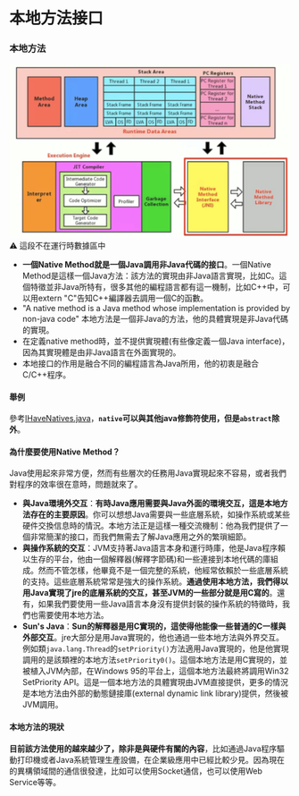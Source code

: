 # 本地方法接口

### 本地方法

![image.png](./assets/1711619007098-image.png)
⚠️ 這段不在運行時數據區中

* **一個Native Method就是一個Java調用非Java代碼的接口**。一個Native Method是這樣一個Java方法：該方法的實現由非Java語言實現，比如C。這個特徵並非Java所特有，很多其他的編程語言都有這一機制，比如C++中，可以用extern "C"告知C++編譯器去調用一個C的函數。
* "A native method is a Java method whose implementation is provided by non-java code" 本地方法是一個非Java的方法，他的具體實現是非Java代碼的實現。
* 在定義native method時，並不提供實現體(有些像定義一個Java interface)，因為其實現體是由非Java語言在外面實現的。
* 本地接口的作用是融合不同的編程語言為Java所用，他的初衷是融合C/C++程序。

#### 舉例

參考[IHaveNatives.java](chapter06/IHaveNatives.java)，**`native`可以與其他java修飾符使用，但是`abstract`除外**。

#### 為什麼要使用Native Method？

Java使用起來非常方便，然而有些層次的任務用Java實現起來不容易，或者我們對程序的效率很在意時，問題就來了。

* **與Java環境外交互**：**有時Java應用需要與Java外面的環境交互，這是本地方法存在的主要原因**。你可以想想Java需要與一些底層系統，如操作系統或某些硬件交換信息時的情況。本地方法正是這樣一種交流機制：他為我們提供了一個非常簡潔的接口，而我們無需去了解Java應用之外的繁瑣細節。
* **與操作系統的交互**：JVM支持著Java語言本身和運行時庫，他是Java程序賴以生存的平台，他由一個解釋器(解釋字節碼)和一些連接到本地代碼的庫組成。然而不管怎樣，他畢竟不是一個完整的系統，他經常依賴於一些底層系統的支持。這些底層系統常常是強大的操作系統。**通過使用本地方法，我們得以用Java實現了jre的底層系統的交互，甚至JVM的一些部分就是用C寫的**。還有，如果我們要使用一些Java語言本身沒有提供封裝的操作系統的特徵時，我們也需要使用本地方法。
* **Sun's Java**：**Sun的解釋器是用C實現的，這使得他能像一些普通的C一樣與外部交互**。jre大部分是用Java實現的，他也通過一些本地方法與外界交互。例如類`java.lang.Thread`的`setPriority()`方法適用Java實現的，他是他實現調用的是該類裡的本地方法`setPriority0()`。這個本地方法是用C實現的，並被植入JVM內部，在Windows 95的平台上，這個本地方法最終將調用Win32 SetPriority API。這是一個本地方法的具體實現由JVM直接提供，更多的情況是本地方法由外部的動態鏈接庫(external dynamic link library)提供，然後被JVM調用。

#### 本地方法的現狀

**目前該方法使用的越來越少了，除非是與硬件有關的內容**，比如通過Java程序驅動打印機或者Java系統管理生產設備，在企業級應用中已經比較少見。因為現在的異構領域間的通信很發達，比如可以使用Socket通信，也可以使用Web Service等等。





